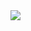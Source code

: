 <a href="https://portal.azure.com/#create/Microsoft.Template/uri/https%3A%2F%2Fraw.githubusercontent.com%2Fwadstromtech%2Fsentinel%2Fmaster%2FPlaybooks%2FRecordedFuture%2FtiIndicators%2FURL%20TI%2FURLCompromised%2FBatching%2Ftemplate.json" target="_blank">
    <img src="https://aka.ms/deploytoazurebutton""/>
</a>
